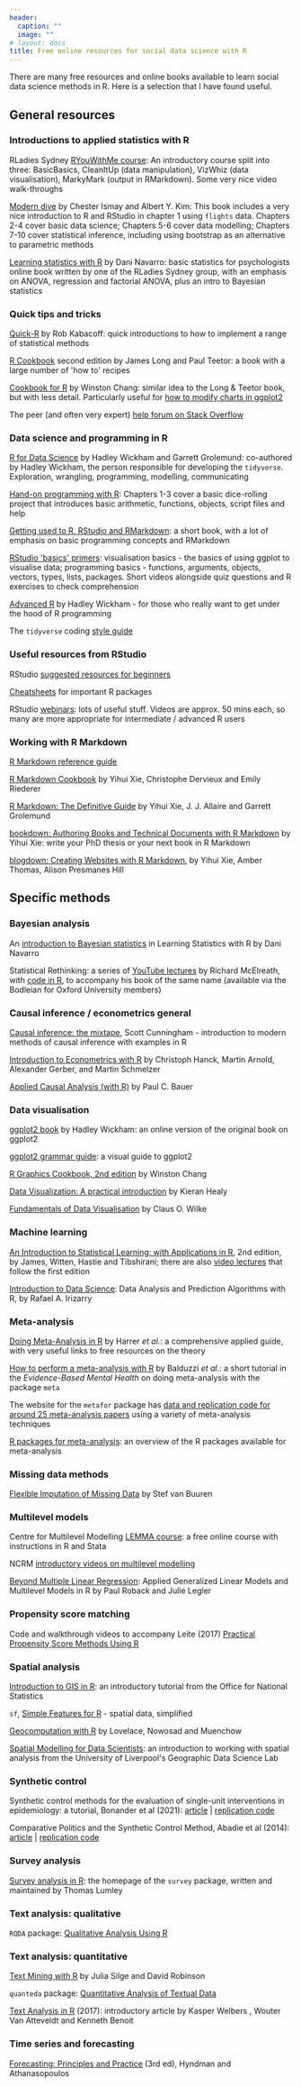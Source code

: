 ```yaml
---
header:
  caption: ""
  image: ""
# layout: docs
title: Free online resources for social data science with R
---
```


There are many free resources and online books available to learn social data science methods in R. Here is a selection that I have found useful.

## General resources

### Introductions to applied statistics with R

RLadies Sydney [RYouWithMe course](https://rladiessydney.org/courses/ryouwithme/): An introductory course split into three: BasicBasics, CleanItUp (data manipulation), VizWhiz (data visualisation), MarkyMark (output in RMarkdown). Some very nice video walk-throughs

[Modern dive](https://moderndive.com/index.html) by Chester Ismay and Albert Y. Kim: This book includes a very nice introduction to R and RStudio in chapter 1 using `flights` data. Chapters 2-4 cover basic data science; Chapters 5-6 cover data modelling; Chapters 7-10 cover statistical inference, including using bootstrap as an alternative to parametric methods

[Learning statistics with R](https://learningstatisticswithr.com/book) by Dani Navarro: basic statistics for psychologists online book written by one of the RLadies Sydney group, with an emphasis on ANOVA, regression and factorial ANOVA, plus an intro to Bayesian statistics

### Quick tips and tricks

[Quick-R](https://www.statmethods.net/) by Rob Kabacoff: quick introductions to how to implement a range of statistical methods

[R Cookbook](https://rc2e.com/) second edition by James Long and Paul Teetor: a book with a large number of 'how to' recipes

[Cookbook for R](http://www.cookbook-r.com/) by Winston Chang: similar idea to the Long & Teetor book, but with less detail. Particularly useful for [how to modify charts in ggplot2](http://www.cookbook-r.com/Graphs/)

The peer (and often very expert) [help forum on Stack Overflow](https://stackoverflow.com/questions/tagged/r)

### Data science and programming in R

[R for Data Science](https://r4ds.had.co.nz/) by Hadley Wickham and Garrett Grolemund: co-authored by Hadley Wickham, the person responsible for developing the `tidyverse`. Exploration, wrangling, programming, modelling, communicating

[Hand-on programming with R](https://rstudio-education.github.io/hopr/): Chapters 1-3 cover a basic dice-rolling project that introduces basic arithmetic, functions, objects, script files and help

[Getting used to R, RStudio and RMarkdown](https://rbasics.netlify.app/index.html): a short book, with a lot of emphasis on basic programming concepts and RMarkdown

[RStudio 'basics' primers](https://rstudio.cloud/learn/primers/1): visualisation basics - the basics of using ggplot to visualise data; programming basics - functions, arguments, objects, vectors, types, lists, packages. Short videos alongside quiz questions and R exercises to check comprehension

[Advanced R](https://adv-r.hadley.nz/) by Hadley Wickham - for those who really want to get under the hood of R programming

The `tidyverse` coding [style guide](https://style.tidyverse.org/)

### Useful resources from RStudio

RStudio [suggested resources for beginners](https://education.rstudio.com/learn/beginner/)

[Cheatsheets](https://www.rstudio.com/resources/cheatsheets/) for important R packages

RStudio [webinars](https://rstudio.com/resources/webinars/): lots of useful stuff. Videos are approx. 50 mins each, so many are more appropriate for intermediate / advanced R users

### Working with R Markdown

[R Markdown reference guide](https://www.rstudio.com/wp-content/uploads/2015/03/rmarkdown-reference.pdf)

[R Markdown Cookbook](https://bookdown.org/yihui/rmarkdown-cookbook/) by Yihui Xie, Christophe Dervieux and Emily Riederer

[R Markdown: The Definitive Guide](https://bookdown.org/yihui/rmarkdown/) by Yihui Xie, J. J. Allaire and Garrett Grolemund

[bookdown: Authoring Books and Technical Documents with R Markdown](https://bookdown.org/yihui/bookdown/) by Yihui Xie: write your PhD thesis or your next book in R Markdown

[blogdown: Creating Websites with R Markdown](https://bookdown.org/yihui/blogdown/), by Yihui Xie, Amber Thomas, Alison Presmanes Hill


## Specific methods 

### Bayesian analysis

An [introduction to Bayesian statistics](https://learningstatisticswithr.com/book/bayes.html) in Learning Statistics with R by Dani Navarro

Statistical Rethinking: a series of [YouTube lectures](https://www.youtube.com/playlist?list=PLDcUM9US4XdMROZ57-OIRtIK0aOynbgZN) by Richard McElreath, with [code in R](https://github.com/rmcelreath/stat_rethinking_2022), to accompany his book of the same name (available via the Bodleian for Oxford University members)

### Causal inference / econometrics general

[Causal inference: the mixtape](https://mixtape.scunning.com/), Scott Cunningham - introduction to modern methods of causal inference with examples in R

[Introduction to Econometrics with R](https://www.econometrics-with-r.org/) by Christoph Hanck, Martin Arnold, Alexander Gerber, and Martin Schmelzer

[Applied Causal Analysis (with R)](https://bookdown.org/paul/applied-causal-analysis/) by Paul C. Bauer

### Data visualisation 

[ggplot2 book](https://ggplot2-book.org/) by Hadley Wickham: an online version of the original book on ggplot2

[ggplot2 grammar guide](https://evamaerey.github.io/ggplot2_grammar_guide/about): a visual guide to ggplot2

[R Graphics Cookbook, 2nd edition](https://r-graphics.org/) by Winston Chang

[Data Visualization: A practical introduction](https://socviz.co/) by Kieran Healy

[Fundamentals of Data Visualisation](https://clauswilke.com/dataviz/) by Claus O. Wilke

### Machine learning

[An Introduction to Statistical Learning: with Applications in R](https://www.statlearning.com/), 2nd edition, by James, Witten, Hastie and Tibshirani; there are also [video lectures](https://www.dataschool.io/15-hours-of-expert-machine-learning-videos/) that follow the first edition

[Introduction to Data Science](https://rafalab.github.io/dsbook/): Data Analysis and Prediction Algorithms with R, by Rafael A. Irizarry

### Meta-analysis

[Doing Meta-Analysis in R](https://bookdown.org/MathiasHarrer/Doing_Meta_Analysis_in_R/) by Harrer *et al.*: a comprehensive applied guide, with very useful links to free resources on the theory

[How to perform a meta-analysis with R](https://ebmh.bmj.com/content/22/4/153) by Balduzzi *et al.*: a short tutorial in the *Evidence-Based Mental Health* on doing meta-analysis with the package `meta`

The website for the `metafor` package has [data and replication code for around 25 meta-analysis papers](http://www.metafor-project.org/doku.php/analyses) using a variety of meta-analysis techniques  

[R packages for meta-analysis](https://cran.r-project.org/view=MetaAnalysis): an overview of the R packages available for meta-analysis

### Missing data methods

[Flexible Imputation of Missing Data](https://stefvanbuuren.name/fimd/) by Stef van Buuren

### Multilevel models

Centre for Multilevel Modelling [LEMMA course](https://www.bristol.ac.uk/cmm/learning/): a free online course with instructions in R and Stata 

NCRM [introductory videos on multilevel modelling](https://www.ncrm.ac.uk/resources/online/all/?main&id=20720)

[Beyond Multiple Linear Regression](https://bookdown.org/roback/bookdown-BeyondMLR/): Applied Generalized Linear Models and Multilevel Models in R by Paul Roback and Julie Legler

### Propensity score matching

Code and walkthrough videos to accompany Leite (2017) [Practical Propensity Score Methods Using R](https://www.practicalpropensityscore.com/)


### Spatial analysis

[Introduction to GIS in R](https://onsgeo.github.io/geospatial-training/docs/intro_to_gis_in_r): an introductory tutorial from the Office for National Statistics

`sf`, [Simple Features for R](https://r-spatial.github.io/sf/) - spatial data, simplified

[Geocomputation with R](https://geocompr.robinlovelace.net/) by Lovelace, Nowosad and Muenchow

[Spatial Modelling for Data Scientists](https://gdsl-ul.github.io/san/): an introduction to working with spatial analysis from the University of Liverpool's Geographic Data Science Lab

### Synthetic control

Synthetic control methods for the evaluation of single-unit interventions in epidemiology: a tutorial, Bonander et al (2021): [article](https://doi.org/10.1093/aje/kwab211) | [replication code](https://osf.io/6udsq/)

Comparative Politics and the Synthetic Control Method, Abadie et al (2014): [article](https://web.stanford.edu/~jhain/Paper/AJPS2015a.pdf) | [replication code](https://dataverse.harvard.edu/dataset.xhtml?persistentId=doi:10.7910/DVN/24714)

### Survey analysis

[Survey analysis in R](http://r-survey.r-forge.r-project.org/survey/): the homepage of the `survey` package, written and maintained by Thomas Lumley

### Text analysis: qualitative

`RQDA` package: [Qualitative Analysis Using R](https://nsuworks.nova.edu/cgi/viewcontent.cgi?article=2659&context=tqr)

### Text analysis: quantitative

[Text Mining with R](https://www.tidytextmining.com/) by Julia Silge and David Robinson

`quanteda` package: [Quantitative Analysis of Textual Data](http://quanteda.io/)

[Text Analysis in R](https://kenbenoit.net/pdfs/text_analysis_in_R.pdf) (2017): introductory article by Kasper Welbers , Wouter Van Atteveldt and Kenneth Benoit

### Time series and forecasting

[Forecasting: Principles and Practice](https://otexts.com/fpp3/) (3rd ed), Hyndman and Athanasopoulos


